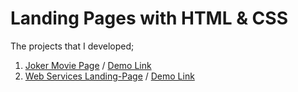 # Landing Pages with HTML & CSS

The projects that I developed; <br>
1.  [Joker Movie Page](https://github.com/hakanozdemir85/Landing_Pages_with_HTML_CSS/tree/main/Joker-Movie-Page-main) / [Demo Link](https://htmlpreview.github.io/?https://github.com/hakanozdemir85/Landing_Pages_with_HTML_CSS/blob/main/Joker-Movie-Page-main/index.html)
2.  [Web Services Landing-Page](https://github.com/hakanozdemir85/JavaScript-30-Days-Challenge/tree/main/02%20-%20JS%20and%20CSS%20Clock) / [Demo Link](https://htmlpreview.github.io/?https://github.com/HakanOzdemir85/5_JavaScript-30-Days-Challenge/blob/main/02%20-%20JS%20and%20CSS%20Clock/index.html)
